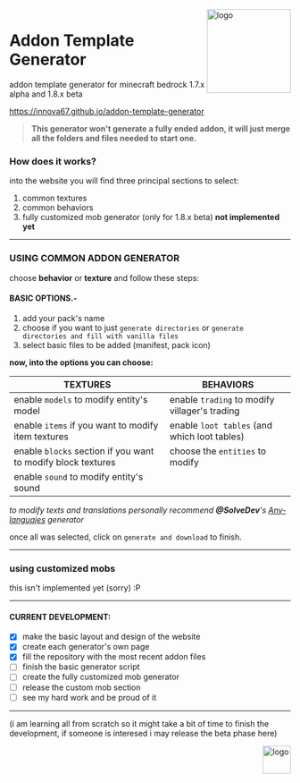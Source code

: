 <img align="right" width="150" alt="logo" height="150" src="https://i.imgur.com/pkA03Yx.jpg?1">

# Addon Template Generator

addon template generator for minecraft bedrock 1.7.x alpha and 1.8.x beta

<https://innova67.github.io/addon-template-generator>

> **This generator won't generate a fully ended addon, it will just merge all the folders and files needed to start one.**

### How does it works?
into the website you will find three principal sections to select:
1. common textures
2. common behaviors
3. fully customized mob generator (only for 1.8.x beta) **not implemented yet**
---
### USING COMMON ADDON GENERATOR
choose **behavior** or **texture** and follow these steps:
  
#### BASIC OPTIONS.-
1. add your pack's name
2. choose if you want to just `generate directories` or `generate directories and fill with vanilla files`
3. select basic files to be added (manifest, pack icon) 

**now, into the options you can choose:**

TEXTURES | BEHAVIORS
---------|-----------
enable `models` to modify entity's model | enable `trading` to modify villager's trading
enable `items` if you want to modify item textures | enable `loot tables` (and which loot tables)
enable `blocks` section if you want to modify block textures | choose the `entities` to modify
enable `sound` to modify entity's sound|

_to modify texts and translations personally recommend **@SolveDev**'s [Any-languajes](https://solveddev.github.io/AnyLanguage/) generator_

once all was selected, click on `generate and download` to finish.

---
### using customized mobs
this isn't implemented yet (sorry) :P

---
#### CURRENT DEVELOPMENT:
- [x] make the basic layout and design of the website
- [x] create each generator's own page
- [x] fill the repository with the most recent addon files
- [ ] finish the basic generator script
- [ ] create the fully customized mob generator
- [ ] release the custom mob section
- [ ] see my hard work and be proud of it
---
(i am learning all from scratch so it might take a bit of time to finish the development, if someone is interesed i may release the beta phase here)

<img align="right" width="50" alt="logo" height="50" src="https://innova67.github.io/addon-template-generator/media/icons/iconp.png">
